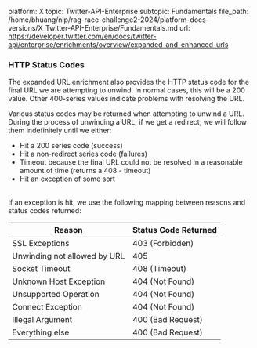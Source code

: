 platform: X
topic: Twitter-API-Enterprise
subtopic: Fundamentals
file_path: /home/bhuang/nlp/rag-race-challenge2-2024/platform-docs-versions/X_Twitter-API-Enterprise/Fundamentals.md
url: https://developer.twitter.com/en/docs/twitter-api/enterprise/enrichments/overview/expanded-and-enhanced-urls


### HTTP Status Codes

The expanded URL enrichment also provides the HTTP status code for the final URL we are attempting to unwind. In normal cases, this will be a 200 value. Other 400-series values indicate problems with resolving the URL.

Various status codes may be returned when attempting to unwind a URL. During the process of unwinding a URL, if we get a redirect, we will follow them indefinitely until we either:

* Hit a 200 series code (success)
* Hit a non-redirect series code (failures)
* Timeout because the final URL could not be resolved in a reasonable amount of time (returns a 408 - timeout)
* Hit an exception of some sort  
     

If an exception is hit, we use the following mapping between reasons and status codes returned:

| Reason | Status Code Returned |
| --- | --- |
| SSL Exceptions | 403 (Forbidden) |
| Unwinding not allowed by URL | 405 |
| Socket Timeout | 408 (Timeout) |
| Unknown Host Exception | 404 (Not Found) |
| Unsupported Operation | 404 (Not Found) |
| Connect Exception | 404 (Not Found) |
| Illegal Argument | 400 (Bad Request) |
| Everything else | 400 (Bad Request) |